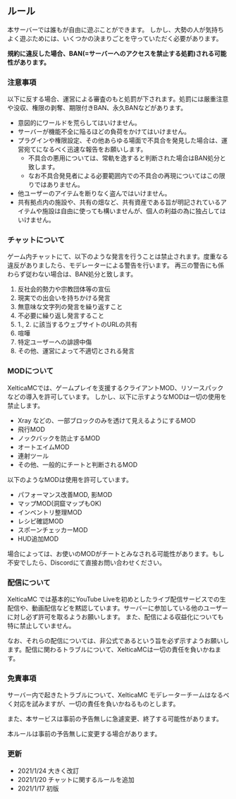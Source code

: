 
## ルール

本サーバーでは誰もが自由に遊ぶことができます。
しかし、大勢の人が気持ちよく遊ぶためには、いくつかの決まりごとを守っていただく必要があります。

**規約に違反した場合、BAN(=サーバーへのアクセスを禁止する処罰)される可能性があります。**

### 注意事項

以下に反する場合、運営による審査のもと処罰が下されます。処罰には厳重注意や没収、権限の剥奪、期限付きBAN、永久BANなどがあります。

- 意図的にワールドを荒らしてはいけません。
- サーバーが機能不全に陥るほどの負荷をかけてはいけません。
- プラグインや権限設定、その他あらゆる場面で不具合を発見した場合は、運営宛てになるべく迅速な報告をお願いします。
  - 不具合の悪用については、常軌を逸すると判断された場合はBAN処分と致します。
  - なお不具合発見者による必要範囲内での不具合の再現についてはこの限りではありません。
- 他ユーザーのアイテムを断りなく盗んではいけません。
- 共有拠点内の施設や、共有の畑など、共有資産である旨が明記されているアイテムや施設は自由に使っても構いませんが、個人の利益の為に独占してはいけません。

### チャットについて

ゲーム内チャットにて、以下のような発言を行うことは禁止されます。度重なる違反がありましたら、モデレーターによる警告を行います。
再三の警告にも係わらず従わない場合は、BAN処分と致します。

1.  反社会的勢力や宗教団体等の宣伝
2.  現実での出会いを持ちかける発言
3.  無意味な文字列の発言を繰り返すこと
4.  不必要に繰り返し発言すること
5.  1., 2. に該当するウェブサイトのURLの共有
6.  喧嘩
7.  特定ユーザーへの誹謗中傷
8.  その他、運営によって不適切とされる発言

### MODについて

XelticaMCでは、ゲームプレイを支援するクライアントMOD、リソースパックなどの導入を許可しています。
しかし、以下に示すようなMODは一切の使用を禁止します。

- Xray などの、一部ブロックのみを透けて見えるようにするMOD
- 飛行MOD
- ノックバックを防止するMOD
- オートエイムMOD
- 連射ツール
- その他、一般的にチートと判断されるMOD

以下のようなMODは使用を許可しています。

- パフォーマンス改善MOD, 影MOD
- マップMOD(洞窟マップもOK)
- インベントリ整理MOD
- レシピ確認MOD
- スポーンチェッカーMOD
- HUD追加MOD

場合によっては、お使いのMODがチートとみなされる可能性があります。もし不安でしたら、Discordにて直接お問い合わせください。

### 配信について

XelticaMC では基本的にYouTube Liveを初めとしたライブ配信サービスでの生配信や、動画配信などを黙認しています。サーバーに参加している他のユーザーに対し必ず許可を取るようお願いします。
また、配信による収益化についても特に禁止していません。

なお、それらの配信については、非公式であるという旨を必ず示すようお願いします。配信に関わるトラブルについて、XelticaMCは一切の責任を負いかねます。

### 免責事項

サーバー内で起きたトラブルについて、XelticaMC モデレーターチームはなるべく対応を試みますが、一切の責任を負いかねるものとします。

また、本サービスは事前の予告無しに急遽変更、終了する可能性があります。

本ルールは事前の予告無しに変更する場合があります。

### 更新

* 2021/1/24 大きく改訂
* 2021/1/20 チャットに関するルールを追加
* 2021/1/17 初版
